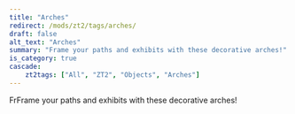 ```yaml
---
title: "Arches"
redirect: /mods/zt2/tags/arches/
draft: false
alt_text: "Arches"
summary: "Frame your paths and exhibits with these decorative arches!"
is_category: true
cascade: 
    zt2tags: ["All", "ZT2", "Objects", "Arches"]
---
```


FrFrame your paths and exhibits with these decorative arches!